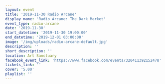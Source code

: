 ```yaml
---
layout: event
title: '2019-11-30 Radio Arcane'
display_name: 'Radio Arcane: The Dark Market'
event_type: radio-arcane
date: '2019-11-30'
start_datetime: '2019-11-30 19:00:00'
end_datetime: '2019-12-01 03:00:00'
image: '/img/uploads/radio-arcane-default.jpg'
description: ''
short_description: ''
location: Art Sanctuary
facebook_event_link: 'https://www.facebook.com/events/320411392152478'
tickets_link: ''
cover: '5.00'
playlist: ''
---
```

